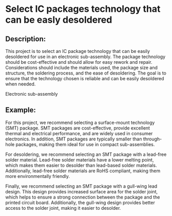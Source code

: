 # Select IC packages technology that can be easly desoldered

## Description:
This project is to select an IC package technology that can be easily desoldered for use in an electronic sub-assembly. The package technology should be cost-effective and should allow for easy rework and repair. Considerations should include the materials used, the package size and structure, the soldering process, and the ease of desoldering. The goal is to ensure that the technology chosen is reliable and can be easily desoldered when needed.

Electronic sub-assembly

## Example:
For this project, we recommend selecting a surface-mount technology (SMT) package. SMT packages are cost-effective, provide excellent thermal and electrical performance, and are widely used in consumer electronics. In addition, SMT packages are typically smaller than through-hole packages, making them ideal for use in compact sub-assemblies.

For desoldering, we recommend selecting an SMT package with a lead-free solder material. Lead-free solder materials have a lower melting point, which makes them easier to desolder than lead-based solder materials. Additionally, lead-free solder materials are RoHS compliant, making them more environmentally friendly.

Finally, we recommend selecting an SMT package with a gull-wing lead design. This design provides increased surface area for the solder joint, which helps to ensure a strong connection between the package and the printed circuit board. Additionally, the gull-wing design provides better access to the solder joint, making it easier to desolder.